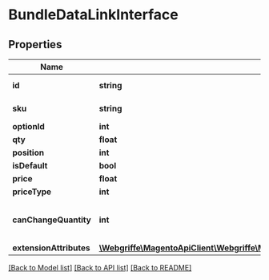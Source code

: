 # BundleDataLinkInterface

## Properties
Name | Type | Description | Notes
------------ | ------------- | ------------- | -------------
**id** | **string** | The identifier | [optional] 
**sku** | **string** | Linked product sku | [optional] 
**optionId** | **int** | Option id | [optional] 
**qty** | **float** | Qty | [optional] 
**position** | **int** | Position | [optional] 
**isDefault** | **bool** | Is default | 
**price** | **float** | Price | 
**priceType** | **int** | Price type | 
**canChangeQuantity** | **int** | Whether quantity could be changed | [optional] 
**extensionAttributes** | [**\Webgriffe\MagentoApiClient\Webgriffe\MagentoApiClient\Model\BundleDataLinkExtensionInterface**](BundleDataLinkExtensionInterface.md) |  | [optional] 

[[Back to Model list]](../README.md#documentation-for-models) [[Back to API list]](../README.md#documentation-for-api-endpoints) [[Back to README]](../README.md)



